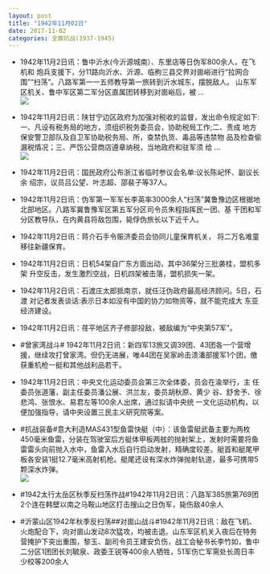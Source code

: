 ```yaml
---
layout: post
title: "1942年11月02日"
date: 2017-11-02
categories: 全面抗战(1937-1945)
---
```


<meta name="referrer" content="no-referrer" />

- 1942年11月2日讯：鲁中沂水(今沂源城南）、东里店等日伪军800余人，在飞机和 炮兵支援下，分11路向沂水、沂源、临朐三县交界对崮峪进行“拉网合 围”“扫荡”。八路军第一一五师教导第一旅转到沂水城东，摆脱敌人。 山东军区机关、鲁中军区第二军分区直属团转移到对崮峪后，被 ... <br/><img src="https://wx2.sinaimg.cn/large/aca367d8ly1fl437g3rtoj20c80bx0sv.jpg" />

- 1942年11月2日讯：陕甘宁边区政府为加强对税收的监督，发出命令规定如下:一、凡设有税务局的地方，须组织税务委员会，协助税局工作;二、责成 地方保安警卫部队及自卫军协助税务局、所，查禁仇货、毒品等违禁物 品及检查偷漏税情况；三、严饬公营商店遵章纳税，当地政府和驻军须 给 ... <br/><img src="https://wx1.sinaimg.cn/large/aca367d8ly1fl41h41kvqj20c80ayq31.jpg" />

- 1942年11月2日讯：国民政府公布浙江省临时参议会名单:议长陈屺怀、副议长余 绍宗，议员吕公望、叶志超、邵裴子等37人。 

- 1942年11月2日讯：伪军第一军军长李英率3000余人“扫荡”冀鲁豫边区根据地 北部地区。八路军冀鲁豫军区第五军分区司令员朱程指挥民一团、基 干团和军分区教导队，在内黄县将敌包围，毙俘伪旅长以下近千人。 

- 1942年11月2日讯：蒋介石手令赈济委员会协同儿童保育机关， 将二万名难童移往新疆保育。 

- 1942年11月2日讯：日机54架自广东方面出动，其中36架分三批袭桂，盟机多架 升空反击，发生激烈空战，日机四架被击落，盟机损失一架。 

- 1942年11月2日讯：石渡庄太郎抵南京，就任汪伪政府最高经济顾问。5日，石渡 对记者发表谈话:表示日本如没有中国的协力如物资等，就不能完成大 东亚经济建设。 

- 1942年11月2日讯：荏平地区齐子修部投敌，被敌编为“中央第57军”。 

- #曾家湾战斗# 1942年11月2日讯：新四军13旅又调39团、43团各一个营增援，继续攻打曾家湾。但仍无进展，唯44团在吴家岭击溃潘部援军1个团，缴获重机枪一挺和其他战利品若干。 

- 1942年11月2日讯：中央文化运动委员会第三次全体委，员会在渝举行，主 任委员张道藩，副主任委员潘公展、洪兰友，委员胡秋原、黄少 谷、舒舍予、徐悲鸿、张恨水、易君左等100余人出席，通过拟请中央统 一文化运动机构，以便加强指导，请中央设置三民主义研究院等案。 

- #抗战装备#意大利造MAS431型鱼雷快艇（中）：该鱼雷艇武备主要为两枚450毫米鱼雷，分装在驾驶室后方艇体甲板两舷的抛射架上，发射时需要将鱼雷雷头向前抛入水中，鱼雷入水后自行启动发射，精确度较差。艇首和艇尾甲板各安装1挺12.7毫米高射机枪。艇尾还设有深水炸弹抛射轨道，最多可携带5颗深水炸弹。 <br/><img src="https://wx4.sinaimg.cn/large/aca367d8ly1fl3iehzr2oj20cs0hk76o.jpg" />

- #1942太行太岳区秋季反扫荡作战#1942年11月2日讯：八路军385旅第769团2个连在韩壁以南之马鞍山地区打击搜山之日伪军，毙伤敌40余人 

- #沂蒙山区1942年秋季反扫荡##对崮山战斗#1942年11月2日讯：敌在飞机、火炮配合下，向对崮山发动8次猛攻，均被击退。山东军区机关入夜后在特务营掩护下突出重围，黎玉、副司令员王建安负伤，战工会秘书长李竹如，鲁中二分区1团团长刘毓泉、政委王锐等400余人牺牲，51军伤亡军需处长周日丰少校等200余人 

